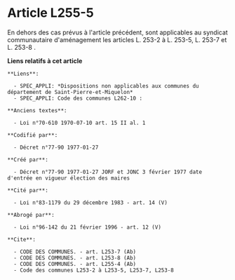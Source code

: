 # Article L255-5

En dehors des cas prévus à l'article précédent, sont applicables au syndicat communautaire d'aménagement les articles L.
253-2 à L. 253-5, L. 253-7 et L. 253-8           .

**Liens relatifs à cet article**

	**Liens**:

	  - SPEC_APPLI: *Dispositions non applicables aux communes du département de Saint-Pierre-et-Miquelon*
	  - SPEC_APPLI: Code des communes L262-10 :

	**Anciens textes**:

	  - Loi n°70-610 1970-07-10 art. 15 II al. 1

	**Codifié par**:

	  - Décret n°77-90 1977-01-27

	**Créé par**:

	  - Décret n°77-90 1977-01-27 JORF et JONC 3 février 1977 date d'entrée en vigueur élection des maires

	**Cité par**:

	  - Loi n°83-1179 du 29 décembre 1983 - art. 14 (V)

	**Abrogé par**:

	  - Loi n°96-142 du 21 février 1996 - art. 12 (V)

	**Cite**:

	  - CODE DES COMMUNES. - art. L253-7 (Ab)
	  - CODE DES COMMUNES. - art. L253-8 (Ab)
	  - CODE DES COMMUNES. - art. L255-4 (Ab)
	  - Code des communes L253-2 à L253-5, L253-7, L253-8
